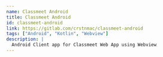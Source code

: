 ```yaml
---
name: Classmeet Android
title: Classmeet Android
id: classmeet-android
link: https://gitlab.com/crstnmac/classmeet-android
tags: ["Android", "Kotlin", "Webview"]
description: |
  Android Client app for Classmeet Web App using Webview
---
```

